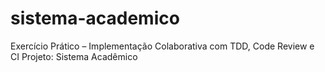 # sistema-academico
Exercício Prático – Implementação Colaborativa com TDD, Code Review e CI Projeto: Sistema Acadêmico 
